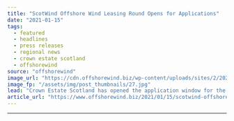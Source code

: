 ```yaml
---
title: "ScotWind Offshore Wind Leasing Round Opens for Applications"
date: "2021-01-15"
tags: 
  - featured
  - headlines
  - press releases
  - regional news
  - crown estate scotland
  - offshorewind
source: "offshorewind"
image_url: "https://cdn.offshorewind.biz/wp-content/uploads/sites/2/2021/01/15134003/ScotWind-Offshore-Wind-Leasing-Round-Opens-for-Applications.jpg"
image_fp: "/assets/img/post_thumbnails/27.jpg"
lead: "Crown Estate Scotland has opened the application window for the ScotWind seabed leasing round"
article_url: "https://www.offshorewind.biz/2021/01/15/scotwind-offshore-wind-leasing-round-opens-for-applications/"
---
```


---
